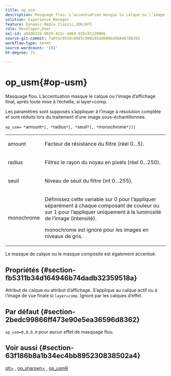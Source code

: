 ```yaml
---
title: op_usm
description: Masquage flou. L’accentuation masque le calque ou l’image d’affichage final, après toute mise à l’échelle, si layer=comp.
solution: Experience Manager
feature: Dynamic Media Classic,SDK/API
role: Developer,User
exl-id: a83d6326-9029-4c5c-a069-92bc81120866
source-git-commit: 7a07ec9550c0685c908191dd6806d5b84678820d
workflow-type: tm+mt
source-wordcount: '151'
ht-degree: 1%

---
```


# op_usm{#op-usm}

Masquage flou. L’accentuation masque le calque ou l’image d’affichage final, après toute mise à l’échelle, si layer=comp.

Les paramètres sont supposés s’appliquer à l’image à résolution complète et sont réduits lors du traitement d’une image sous-échantillonnée.

`op_usm= *`amount`*[, *`radius`*[, *`seuil`*[, *`monochrome`*]]]`

<table id="simpletable_0697E3BCB45F41C494D93A6017ADD2BF"> 
 <tr class="strow"> 
  <td class="stentry"> <p><span class="codeph"><span class="varname"> amount</span></span> </p></td> 
  <td class="stentry"> <p>Facteur de résistance du filtre (réel 0...5). </p></td> 
 </tr> 
 <tr class="strow"> 
  <td class="stentry"> <p><span class="codeph"><span class="varname"> radius</span></span> </p></td> 
  <td class="stentry"> <p>Filtrez le rayon du noyau en pixels (réel 0...250). </p></td> 
 </tr> 
 <tr class="strow"> 
  <td class="stentry"> <p><span class="codeph"><span class="varname"> seuil</span></span> </p></td> 
  <td class="stentry"> <p>Niveau de seuil du filtre (int 0...255). </p></td> 
 </tr> 
 <tr class="strow"> 
  <td class="stentry"> <p><span class="codeph"><span class="varname"> monochrome</span></span> </p></td> 
  <td class="stentry"> <p>Définissez cette variable sur 0 pour l’appliquer séparément à chaque composant de couleur ou sur 1 pour l’appliquer uniquement à la luminosité de l’image (intensité). </p> <p> <span class="codeph"><span class="varname"> monochrome</span></span> est ignoré pour les images en niveaux de gris. </p></td> 
 </tr> 
</table>

Le masque de calque ou le masque composite est également accentué.

## Propriétés {#section-fb5311b34d164946b74dadb32359518a}

Attribut de calque ou attribut d’affichage. S’applique au calque actif ou à l’image de vue finale si `layer=comp`. Ignoré par les calques d’effet.

## Par défaut {#section-2bedc99866ff473e90e5ea36596d8362}

`op_usm=0,0,0,0` pour aucun effet de masquage flou.

## Voir aussi {#section-63f186b8a1b34ec4bb895230838502a4}

[qlt=](../../../../../is-api/http-ref/image-serving-api-ref/c-http-protocol-reference/c-command-reference/r-is-http-qlt.md#reference-f69ed0758c784b0385d979820546d352) , [op_sharpen=](../../../../../is-api/http-ref/image-serving-api-ref/c-http-protocol-reference/c-command-reference/r-op-sharpen.md#reference-c32573230c6140f883efdaa201ea8541) , [op_usmR](../../../../../is-api/http-ref/image-serving-api-ref/c-http-protocol-reference/c-command-reference/r-op-usmr.md#reference-c0168bc1e3a24370883670c09bcb0fef)
